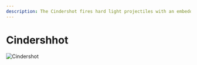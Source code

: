 ```yaml
---
description: The Cindershot fires hard light projectiles with an embedded metastable energy charge that detonates when it hits vehicle or humanoid targets, while the main projectile continues on its path.
---
```


# Cindershhot

![Cindershot](../../../.gitbook/assets/images/objects/gameplay/weapons/cindershot.png)
